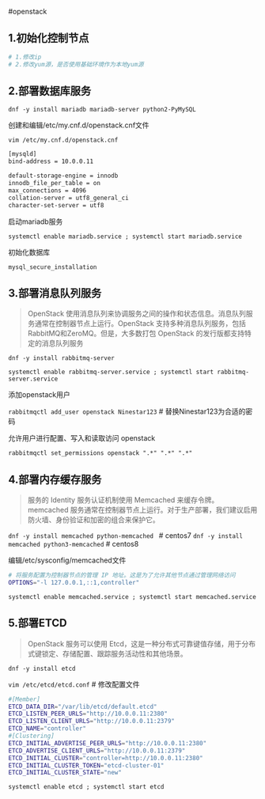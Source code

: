 #openstack

## 1.初始化控制节点

```bash
# 1.修改ip
# 2.修改yum源，是否使用基础环境作为本地yum源
```

## 2.部署数据库服务

`dnf -y install mariadb mariadb-server python2-PyMySQL`

创建和编辑/etc/my.cnf.d/openstack.cnf文件

`vim /etc/my.cnf.d/openstack.cnf`

```bash
[mysqld]
bind-address = 10.0.0.11

default-storage-engine = innodb
innodb_file_per_table = on
max_connections = 4096
collation-server = utf8_general_ci
character-set-server = utf8

```

启动mariadb服务

`systemctl enable mariadb.service ; systemctl start mariadb.service`

初始化数据库

`mysql_secure_installation`

## 3.部署消息队列服务

> OpenStack 使用消息队列来协调服务之间的操作和状态信息。消息队列服务通常在控制器节点上运行。OpenStack 支持多种消息队列服务，包括RabbitMQ和ZeroMQ。但是，大多数打包 OpenStack 的发行版都支持特定的消息队列服务

`dnf -y install rabbitmq-server`

`systemctl enable rabbitmq-server.service ; systemctl start rabbitmq-server.service`

添加openstack用户

`rabbitmqctl add_user openstack Ninestar123` # 替换Ninestar123为合适的密码

允许用户进行配置、写入和读取访问 openstack

`rabbitmqctl set_permissions openstack ".*" ".*" ".*"`

## 4.部署内存缓存服务

> 服务的 Identity 服务认证机制使用 Memcached 来缓存令牌。memcached 服务通常在控制器节点上运行。对于生产部署，我们建议启用防火墙、身份验证和加密的组合来保护它。

`dnf -y install memcached python-memcached `      # centos7
`dnf -y install memcached python3-memcached`      # centos8

编辑/etc/sysconfig/memcached文件

```bash
# 将服务配置为控制器节点的管理 IP 地址。这是为了允许其他节点通过管理网络访问
OPTIONS="-l 127.0.0.1,::1,controller"

```

`systemctl enable memcached.service ; systemctl start memcached.service`

## 5.部署ETCD

> OpenStack 服务可以使用 Etcd，这是一种分布式可靠键值存储，用于分布式键锁定、存储配置、跟踪服务活动性和其他场景。

`dnf -y install etcd`

`vim /etc/etcd/etcd.conf`  # 修改配置文件&#x20;

```bash
#[Member]
ETCD_DATA_DIR="/var/lib/etcd/default.etcd"
ETCD_LISTEN_PEER_URLS="http://10.0.0.11:2380"
ETCD_LISTEN_CLIENT_URLS="http://10.0.0.11:2379"
ETCD_NAME="controller"
#[Clustering]
ETCD_INITIAL_ADVERTISE_PEER_URLS="http://10.0.0.11:2380"
ETCD_ADVERTISE_CLIENT_URLS="http://10.0.0.11:2379"
ETCD_INITIAL_CLUSTER="controller=http://10.0.0.11:2380"
ETCD_INITIAL_CLUSTER_TOKEN="etcd-cluster-01"
ETCD_INITIAL_CLUSTER_STATE="new"

```

`systemctl enable etcd ; systemctl start etcd`
